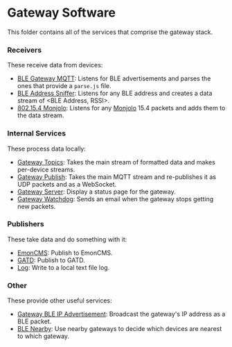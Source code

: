Gateway Software
================

This folder contains all of the services that comprise
the gateway stack.

### Receivers

These receive data from devices:

- [BLE Gateway MQTT](https://github.com/lab11/gateway/tree/master/software/ble-gateway-mqtt):
Listens for BLE advertisements and parses the ones that provide a `parse.js` file.
- [BLE Address Sniffer](https://github.com/lab11/gateway/tree/master/software/ble-address-sniffer):
Listens for any BLE address and creates a data stream of <BLE Address, RSSI>.
- [802.15.4 Monjolo](https://github.com/lab11/gateway/tree/master/software/ieee802154-monjolo-gateway):
Listens for any [Monjolo](https://github.com/lab11/monjolo) 15.4 packets and adds them to the data
stream.

### Internal Services

These process data locally:

- [Gateway Topics](https://github.com/lab11/gateway/tree/master/software/gateway-mqtt-topics):
Takes the main stream of formatted data and makes per-device streams.
- [Gateway Publish](https://github.com/lab11/gateway/tree/master/software/gateway-publish):
Takes the main MQTT stream and re-publishes it as UDP packets and as a WebSocket.
- [Gateway Server](https://github.com/lab11/gateway/tree/master/software/gateway-server):
Display a status page for the gateway.
- [Gateway Watchdog](https://github.com/lab11/gateway/tree/master/software/gateway-watchdog-email):
Sends an email when the gateway stops getting new packets.

### Publishers

These take data and do something with it:

- [EmonCMS](https://github.com/lab11/gateway/tree/master/software/gateway-mqtt-emoncms):
Publish to EmonCMS.
- [GATD](https://github.com/lab11/gateway/tree/master/software/gateway-mqtt-gatd):
Publish to GATD.
- [Log](https://github.com/lab11/gateway/tree/master/software/gateway-mqtt-log):
Write to a local text file log.

### Other

These provide other useful services:

- [Gateway BLE IP Advertisement](https://github.com/lab11/gateway/tree/master/software/adv-gateway-ip):
Broadcast the gateway's IP address as a BLE packet.
- [BLE Nearby](https://github.com/lab11/gateway/tree/master/software/ble-nearby):
Use nearby gateways to decide which devices are nearest to which gateway.
